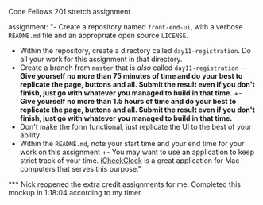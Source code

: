 Code Fellows 201 stretch assignment

assignment:
"- Create a repository named `front-end-ui`, with a verbose `README.md` file and an appropriate open source `LICENSE`.
 - Within the repository, create a directory called `day11-registration`. Do all your work for this assignment in that directory.
 - Create a branch from `master` that is *also* called `day11-registration`
-- **Give yourself no more than 75 minutes of time and do your best to replicate the page, buttons and all. Submit the result even if you don't finish, just go with whatever you managed to build in that time.**
+- **Give yourself no more than 1.5 hours of time and do your best to replicate the page, buttons and all. Submit the result even if you don't finish, just go with whatever you managed to build in that time.**
 - Don't make the form functional, just replicate the UI to the best of your ability.
 - Within the `README.md`, note your start time and your end time for your work on this assignment
+- You may want to use an application to keep strict track of your time. [iCheckClock](http://en.freedownloadmanager.org/Mac-OS/iCheckClock-FREE.html) is a great application for Mac computers that serves this purpose."

*** Nick reopened the extra credit assignments for me. Completed this mockup in 1:18:04 according to my timer.
